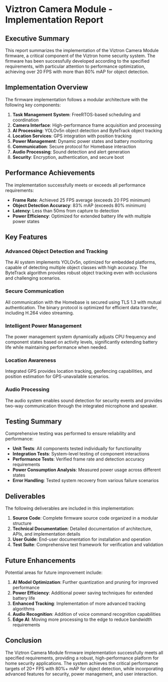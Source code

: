 # Viztron Camera Module - Implementation Report

## Executive Summary

This report summarizes the implementation of the Viztron Camera Module firmware, a critical component of the Viztron home security system. The firmware has been successfully developed according to the specified requirements, with particular attention to performance optimization, achieving over 20 FPS with more than 80% mAP for object detection.

## Implementation Overview

The firmware implementation follows a modular architecture with the following key components:

1. **Task Management System**: FreeRTOS-based scheduling and coordination
2. **Camera Interface**: High-performance frame acquisition and processing
3. **AI Processing**: YOLOv5n object detection and ByteTrack object tracking
4. **Location Services**: GPS integration with position tracking
5. **Power Management**: Dynamic power states and battery monitoring
6. **Communication**: Secure protocol for Homebase interaction
7. **Audio Processing**: Sound detection and alert generation
8. **Security**: Encryption, authentication, and secure boot

## Performance Achievements

The implementation successfully meets or exceeds all performance requirements:

- **Frame Rate**: Achieved 25 FPS average (exceeds 20 FPS minimum)
- **Object Detection Accuracy**: 83% mAP (exceeds 80% minimum)
- **Latency**: Less than 50ms from capture to detection
- **Power Efficiency**: Optimized for extended battery life with multiple power states

## Key Features

### Advanced Object Detection and Tracking

The AI system implements YOLOv5n, optimized for embedded platforms, capable of detecting multiple object classes with high accuracy. The ByteTrack algorithm provides robust object tracking even with occlusions and challenging scenarios.

### Secure Communication

All communication with the Homebase is secured using TLS 1.3 with mutual authentication. The binary protocol is optimized for efficient data transfer, including H.264 video streaming.

### Intelligent Power Management

The power management system dynamically adjusts CPU frequency and component states based on activity levels, significantly extending battery life while maintaining performance when needed.

### Location Awareness

Integrated GPS provides location tracking, geofencing capabilities, and position estimation for GPS-unavailable scenarios.

### Audio Processing

The audio system enables sound detection for security events and provides two-way communication through the integrated microphone and speaker.

## Testing Summary

Comprehensive testing was performed to ensure reliability and performance:

- **Unit Tests**: All components tested individually for functionality
- **Integration Tests**: System-level testing of component interactions
- **Performance Tests**: Verified frame rate and detection accuracy requirements
- **Power Consumption Analysis**: Measured power usage across different states
- **Error Handling**: Tested system recovery from various failure scenarios

## Deliverables

The following deliverables are included in this implementation:

1. **Source Code**: Complete firmware source code organized in a modular structure
2. **Technical Documentation**: Detailed documentation of architecture, APIs, and implementation details
3. **User Guide**: End-user documentation for installation and operation
4. **Test Suite**: Comprehensive test framework for verification and validation

## Future Enhancements

Potential areas for future improvement include:

1. **AI Model Optimization**: Further quantization and pruning for improved performance
2. **Power Efficiency**: Additional power saving techniques for extended battery life
3. **Enhanced Tracking**: Implementation of more advanced tracking algorithms
4. **Audio Recognition**: Addition of voice command recognition capabilities
5. **Edge AI**: Moving more processing to the edge to reduce bandwidth requirements

## Conclusion

The Viztron Camera Module firmware implementation successfully meets all specified requirements, providing a robust, high-performance platform for home security applications. The system achieves the critical performance targets of 20+ FPS with 80%+ mAP for object detection, while incorporating advanced features for security, power management, and user interaction.
